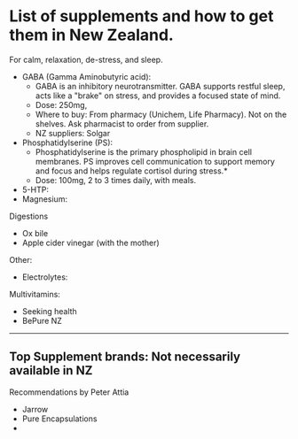 # List of supplements and how to get them in New Zealand. 


For calm, relaxation, de-stress, and sleep.
- GABA (Gamma Aminobutyric acid):
  - GABA is an inhibitory neurotransmitter. GABA supports restful sleep, acts like a "brake" on stress, and provides a focused state of mind.
  - Dose: 250mg,    
  - Where to buy: From pharmacy (Unichem, Life Pharmacy). Not on the shelves. Ask pharmacist to order from supplier. 
  - NZ suppliers: Solgar
- Phosphatidylserine (PS):
  - Phosphatidylserine is the primary phospholipid in brain cell membranes. PS improves cell communication to support memory and focus and helps regulate cortisol during stress.*
  - Dose: 100mg, 2 to 3 times daily, with meals.
- 5-HTP:
- Magnesium:




Digestions
- Ox bile
- Apple cider vinegar (with the mother)



Other: 
- Electrolytes:



Multivitamins:
- Seeking health
- BePure NZ



--------------------------------------------------------------------------------------
## Top Supplement brands: Not necessarily available in NZ
Recommendations by Peter Attia
- Jarrow
- Pure Encapsulations
- 
